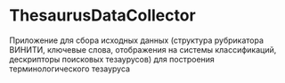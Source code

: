# ThesaurusDataCollector
Приложение для сбора исходных данных (структура рубрикатора ВИНИТИ, ключевые слова, отображения на системы классификаций, дескрипторы поисковых тезаурусов) для построения терминологического тезауруса

